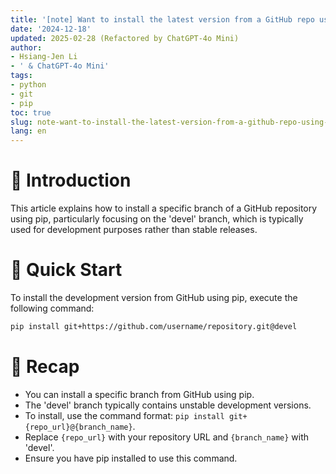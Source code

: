 ```yaml
---
title: '[note] Want to install the latest version from a GitHub repo using pip'
date: '2024-12-18'
updated: 2025-02-28 (Refactored by ChatGPT-4o Mini)
author:
- Hsiang-Jen Li
- ' & ChatGPT-4o Mini'
tags:
- python
- git
- pip
toc: true
slug: note-want-to-install-the-latest-version-from-a-github-repo-using-pip
lang: en
---
```


# 📌 Introduction
This article explains how to install a specific branch of a GitHub repository using pip, particularly focusing on the 'devel' branch, which is typically used for development purposes rather than stable releases.
<!-- more -->

# 🚀 Quick Start
To install the development version from GitHub using pip, execute the following command:

```bash
pip install git+https://github.com/username/repository.git@devel
```

# 🔁 Recap
- You can install a specific branch from GitHub using pip.
- The 'devel' branch typically contains unstable development versions.
- To install, use the command format: `pip install git+{repo_url}@{branch_name}`.
- Replace `{repo_url}` with your repository URL and `{branch_name}` with 'devel'.
- Ensure you have pip installed to use this command.
